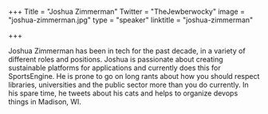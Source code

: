 +++
Title = "Joshua Zimmerman"
Twitter = "TheJewberwocky"
image = "joshua-zimmerman.jpg"
type = "speaker"
linktitle = "joshua-zimmerman"

+++

Joshua Zimmerman has been in tech for the past decade, in a variety of different roles and positions. Joshua is passionate about creating sustainable platforms for applications and currently does this for SportsEngine. He is prone to go on long rants about how you should respect libraries, universities and the public sector more than you do currently. In his spare time, he tweets about his cats and helps to organize devops things in Madison, WI.
